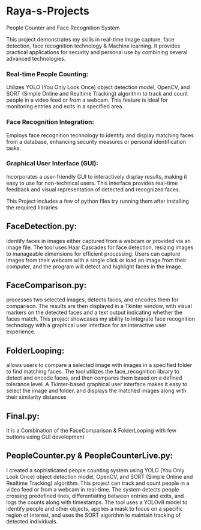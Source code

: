 # Raya-s-Projects
People Counter and Face Recognition System

This project demonstrates my skills in real-time image capture, face detection, face recognition technology & Machine learning. It provides practical applications for security and personal use by combining several advanced technologies.
### Real-time People Counting:
Utilizes YOLO (You Only Look Once) object detection model, OpenCV, and SORT (Simple Online and Realtime Tracking) algorithm to track and count people in a video feed or from a webcam. This feature is ideal for monitoring entries and exits in a specified area.
### Face Recognition Integration:
Employs face recognition technology to identify and display matching faces from a database, enhancing security measures or personal identification tasks.
### Graphical User Interface (GUI): 
Incorporates a user-friendly GUI to interactively display results, making it easy to use for non-technical users. This interface provides real-time feedback and visual representation of detected and recognized faces.

This Project includes a few of python files try running them after installing the required libraries
## FaceDetection.py:
identify faces in images either captured from a webcam or provided via an image file. The tool uses Haar Cascades for face detection, resizing images to manageable dimensions for efficient processing. Users can capture images from their webcam with a single click or load an image from their computer, and the program will detect and highlight faces in the image.
## FaceComparison.py:
processes two selected images, detects faces, and encodes them for comparison. The results are then displayed in a Tkinter window, with visual markers on the detected faces and a text output indicating whether the faces match. This project showcases my ability to integrate face recognition technology with a graphical user interface for an interactive user experience.
## FolderLooping:
allows users to compare a selected image with images in a specified folder to find matching faces. The tool utilizes the face_recognition library to detect and encode faces, and then compares them based on a defined tolerance level. A Tkinter-based graphical user interface makes it easy to select the image and folder, and displays the matched images along with their similarity distances
## Final.py:
It is a Combination of the FaceComparison & FolderLooping with few buttons using GUI development
## PeopleCounter.py & PeopleCounterLive.py:
I created a sophisticated people counting system using YOLO (You Only Look Once) object detection model, OpenCV, and SORT (Simple Online and Realtime Tracking) algorithm. This project can track and count people in a video feed or from a webcam in real-time. The system detects people crossing predefined lines, differentiating between entries and exits, and logs the counts along with timestamps. The tool uses a YOLOv8 model to identify people and other objects, applies a mask to focus on a specific region of interest, and uses the SORT algorithm to maintain tracking of detected individuals.







